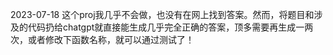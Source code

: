 2023-07-18
这个proj我几乎不会做，也没有在网上找到答案。然而，将题目和涉及的代码扔给chatgpt就直接能生成几乎完全正确的答案，顶多需要再生成一两次，或者修改下函数名称，就可以通过测试了！